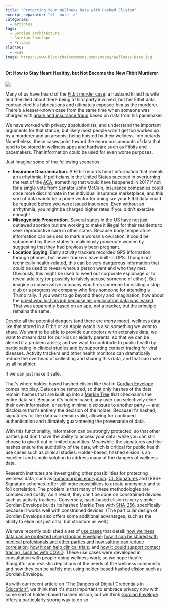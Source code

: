 ```yaml
---
title: "Protecting Your Wellness Data with Hashed Elision"
excerpt_separator: "<!--more-->"
categories:
  - Articles
tags:
  - Gordian Architecture
  - Gordian Envelope
  - Privacy
classes:
  - wide
image: https://www.blockchaincommons.com/images/Wellness-Data.jpg
---
```


#### Or: How to Stay Heart Healthy, but Not Become the New Fitbit Murderer

![](https://www.blockchaincommons.com/images/Wellness-Data.jpg)

Many of us have heard of the [Fitbit murder case](https://www.cnn.com/2017/04/25/us/fitbit-womans-death-investigation-trnd/index.html): a husband killed his wife and then lied about there being a third party involved, but her Fitbit data contradicted his fabrications and ultimately exposed him as the murderer. There's a lesser-known case from the same time when someone was charged with [arson and insurance fraud](https://www.cnn.com/2017/02/08/us/pacemaker-arson---trnd/) based on data from his pacemaker.

We have worked with privacy absolutionists, and understand the important arguments for that stance, but likely most people won't get too worked up by a murderer and an arsonist being hoisted by their wellness-info petards. Nonetheless, these cases point toward the enormous amounts of data that tend to be stored in wellness apps and hardware such as Fitbits and pacemakers. That information could be used for even worse purposes. 

Just imagine some of the following scenarios:

* **Insurance Discrimination.** A Fitbit records heart information that reveals an arrhythmia. If politicians in the United States succeed in overturning the rest of the [ACA](https://en.wikipedia.org/wiki/Affordable_Care_Act), something that would have happened in 2017 if not for a single vote from Senator John McCain, insurance companies could once more discriminate in the individual insurance marketplace, and this sort of data would be a prime vector for doing so: your Fitbit data could be required before you were issued insurance. Even without an arrhythmia, you might be charged higher rates if you didn't exercise enough!
* **Misogynistic Prosecution.** Several states in the US have not just outlawed abortion but are working to make it illegal for their residents to seek reproductive care in other states. Because body temperature information can be used to mark a woman's ovulation, it could be subpoened by these states to maliciously prosecute women by suggesting that they had previously been pregnant.
* **Location Spying.** Early activity trackers recorded GPS information through phones, but newer trackers have built-in GPS. Though not technically health-related, this can be very dangerous information that could be used to reveal where a person went and who they met. Obviously, this might be used to weed out corporate espionage or to reveal adultery (or possibly to falsely accuse someone of either). But imagine a conservative company who fires someone for visiting a strip club or a progressive company who fires someone for attending a Trump rally. If you want to go beyond theory and imagination, how about the [priest who lost his job because his geolocation data was leaked](https://nypost.com/2021/07/25/reporting-that-outed-catholic-priest-reveals-data-is-not-private/). That was apparently based on an app, not a tracker, but the principle remains the same.

Despite all the potential dangers (and there are _many_ more), wellness data like that stored in a Fitbit or an Apple watch is also something we _want_ to share. We want to be able to provide our doctors with extensive data; we want to stream data for our kids or elderly parents, so that we can be alerted if a problem arises; and we want to contribute to public health by participating in clinical studies and by supporting contact tracing for viral diseases. Activity trackers and other health monitors can dramatically reduce the overhead of collecting and sharing this data, and that can make us all healthier.

If we can just make it safe.

That's where holder-based hashed elision like that in [Gordian Envelope](https://www.blockchaincommons.com/introduction/Envelope-Intro/) comes into play. Data can be removed, so that only hashes of the data remain, hashes that are built up into a [Merkle Tree](https://en.wikipedia.org/wiki/Merkle_tree) that checksums the entire data set. Because it's holder-based, any user can selectively elide their own information, ensuring minimal disclosure to another party — and disclosure that's entirely the decision of the holder. Because it's hashed, signatures for the data will remain valid, allowing for continued authentication and ultimately guaranteeing the provenance of data.

With this functionality, information can be strongly protected, so that other parties just don't have the ability to access your data; while you can still choose to give it out in limited quantities. Meanwhile the signatures and the hashes ensure the auditibility of the data, which is critical for public health use cases such as clinical studies. Holder-based, hashed elision is an excellent and simple solution to address many of the dangers of wellness data.

Research institutes are investigating other possibilities for protecting wellness data, such as [homomorphic encryption](https://bmcmedethics.biomedcentral.com/articles/10.1186/s12910-022-00852-2). [CL Signatures](https://eprint.iacr.org/2001/019.pdf) and [BBS+ Signature schemes] offer still more possibilities to create anonymity and to foil correlation. The problem is that many of these methodologies are complex and costly. As a result, they can't be done on constrained devices such as activity trackers. Conversely, hash-based elision is very simple: Gordian Envelope builds its hashed Merkle Tree with [SHA-256](https://blockchaincommons.github.io/WIPs-IETF-draft-envelope/draft-mcnally-envelope.html#name-commitment-to-the-hash-algo), specifically because it works well with constrained devices. (The particular design of Gordian Envelope also offers some additional advantages, such as the ability to elide not just data, but structure as well.)

We have recently published a set of [use cases](https://github.com/BlockchainCommons/Gordian/blob/master/Envelope/Use-Cases/Wellness.md) that detail: [how wellness data can be protected using Gordian Envelope](https://github.com/BlockchainCommons/Gordian/blob/master/Envelope/Use-Cases/Wellness.md#part-one-personal-sensor-data); [how it can be shared with medical profesionals and other parties and how salting can reduce correlation](https://github.com/BlockchainCommons/Gordian/blob/master/Envelope/Use-Cases/Wellness.md#part-two-personal-shared-sensor-data); [how it can help clinical trials](https://github.com/BlockchainCommons/Gordian/blob/master/Envelope/Use-Cases/Wellness.md#part-three-clinically-shared-sensor-data); and [how it could support contact tracing, such as with COVID](https://github.com/BlockchainCommons/Gordian/blob/master/Envelope/Use-Cases/Wellness.md#part-four-the-covid-19-appendix). These use cases were developed in consultation with people doing wellness work, so we hope they're thoughtful and realistic depictions of the needs of the wellness community and how they can be safely met using holder-based hashed elision such as Gordian Envelope.

As with our recent article on ["The Dangers of Digital Credentials in Education"](https://www.blockchaincommons.com/articles/Dangerous-Educational-Credentials/), we think that it's most important to embrace privacy _now_ with some sort of holder-based hashed elision, but we think [Gordian Envelope](https://www.blockchaincommons.com/introduction/Envelope-Intro/) offers a particularly strong way to do so.
